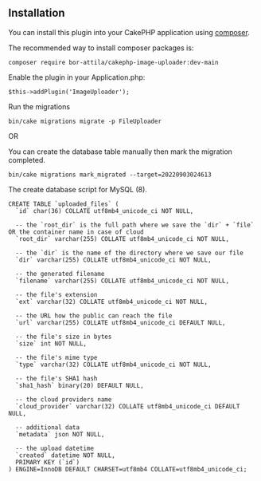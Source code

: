 ## Installation

You can install this plugin into your CakePHP application using [composer](https://getcomposer.org).

The recommended way to install composer packages is:

```
composer require bor-attila/cakephp-image-uploader:dev-main
```

Enable the plugin in your Application.php:

```
$this->addPlugin('ImageUploader');
```

Run the migrations

```
bin/cake migrations migrate -p FileUploader
```

OR

You can create the database table manually then mark the migration completed.

```
bin/cake migrations mark_migrated --target=20220903024613
```

The create database script for MySQL (8).

```
CREATE TABLE `uploaded_files` (
  `id` char(36) COLLATE utf8mb4_unicode_ci NOT NULL,

  -- the `root_dir` is the full path where we save the `dir` + `file` OR the container name in case of cloud
  `root_dir` varchar(255) COLLATE utf8mb4_unicode_ci NOT NULL,

  -- the `dir` is the name of the directory where we save our file
  `dir` varchar(255) COLLATE utf8mb4_unicode_ci NOT NULL,

  -- the generated filename
  `filename` varchar(255) COLLATE utf8mb4_unicode_ci NOT NULL,

  -- the file's extension
  `ext` varchar(32) COLLATE utf8mb4_unicode_ci NOT NULL,

  -- the URL how the public can reach the file
  `url` varchar(255) COLLATE utf8mb4_unicode_ci DEFAULT NULL,

  -- the file's size in bytes
  `size` int NOT NULL,

  -- the file's mime type
  `type` varchar(32) COLLATE utf8mb4_unicode_ci NOT NULL,

  -- the file's SHA1 hash
  `sha1_hash` binary(20) DEFAULT NULL,

  -- the cloud providers name
  `cloud_provider` varchar(32) COLLATE utf8mb4_unicode_ci DEFAULT NULL,

  -- additional data
  `metadata` json NOT NULL,

  -- the upload datetime
  `created` datetime NOT NULL,
  PRIMARY KEY (`id`)
) ENGINE=InnoDB DEFAULT CHARSET=utf8mb4 COLLATE=utf8mb4_unicode_ci;
```
